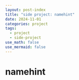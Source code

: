 ```yaml
---
layout: post-index
title: "side project: namehint"
date: 2024-11-01
categories: project
tags:
  - project
  - side-project
use_math: false
use_mermaid: false
---
```


# namehint
